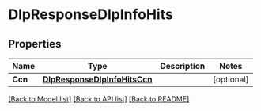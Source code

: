 # DlpResponseDlpInfoHits

## Properties

Name | Type | Description | Notes
------------ | ------------- | ------------- | -------------
**Ccn** | [**DlpResponseDlpInfoHitsCcn**](DLPResponse_dlp_info_hits_ccn.md) |  | [optional] 

[[Back to Model list]](../README.md#documentation-for-models) [[Back to API list]](../README.md#documentation-for-api-endpoints) [[Back to README]](../README.md)


